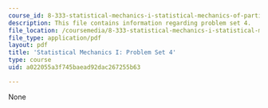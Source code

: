 ```yaml
---
course_id: 8-333-statistical-mechanics-i-statistical-mechanics-of-particles-fall-2013
description: This file contains information regarding problem set 4.
file_location: /coursemedia/8-333-statistical-mechanics-i-statistical-mechanics-of-particles-fall-2013/a022055a3f745baead92dac267255b63_MIT8_333F13_pset4.pdf
file_type: application/pdf
layout: pdf
title: 'Statistical Mechanics I: Problem Set 4'
type: course
uid: a022055a3f745baead92dac267255b63

---
```

None